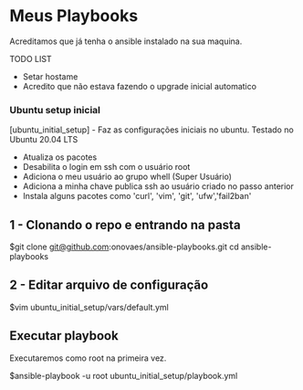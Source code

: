 # Meus Playbooks

Acreditamos que já tenha o ansible instalado na sua maquina. 

TODO LIST
- Setar hostame
- Acredito que não estava fazendo o upgrade inicial automatico

### Ubuntu setup inicial

[ubuntu_initial_setup] - Faz as configurações iniciais no ubuntu. Testado no Ubuntu 20.04 LTS

- Atualiza os pacotes
- Desabilita o login em ssh com o usuário root 
- Adiciona o meu usuário ao grupo whell (Super Usuário)
- Adiciona a minha chave publica ssh ao usuário criado no passo anterior
- Instala alguns pacotes como   'curl', 'vim', 'git', 'ufw','fail2ban'

## 1 - Clonando o repo e entrando na pasta
$git clone git@github.com:onovaes/ansible-playbooks.git
cd ansible-playbooks

## 2 - Editar arquivo de configuração 
$vim ubuntu_initial_setup/vars/default.yml

## Executar playbook

Executaremos como root na primeira vez.

$ansible-playbook -u root ubuntu_initial_setup/playbook.yml 

